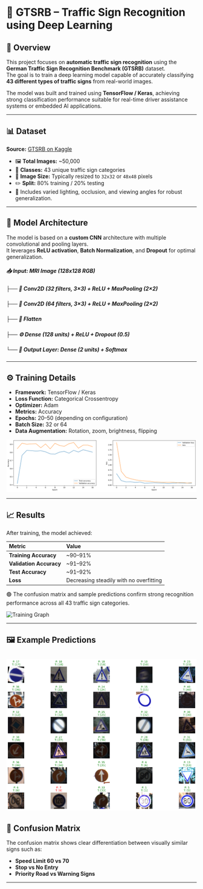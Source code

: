 # 🧠 GTSRB – Traffic Sign Recognition using Deep Learning

## 🚗 Overview
This project focuses on **automatic traffic sign recognition** using the **German Traffic Sign Recognition Benchmark (GTSRB)** dataset.  
The goal is to train a deep learning model capable of accurately classifying **43 different types of traffic signs** from real-world images.  

The model was built and trained using **TensorFlow / Keras**, achieving strong classification performance suitable for real-time driver assistance systems or embedded AI applications.

---

## 📊 Dataset
**Source:** [GTSRB on Kaggle](https://www.kaggle.com/datasets/meowmeowmeowmeowmeow/gtsrb-german-traffic-sign)

- 🖼 **Total Images:** ~50,000  
- 🔢 **Classes:** 43 unique traffic sign categories  
- 📐 **Image Size:** Typically resized to `32x32` or `48x48` pixels  
- ✏️ **Split:** 80% training / 20% testing  
- 🧩 Includes varied lighting, occlusion, and viewing angles for robust generalization.

---

## 🧠 Model Architecture

The model is based on a **custom CNN** architecture with multiple convolutional and pooling layers.  
It leverages **ReLU activation**, **Batch Normalization**, and **Dropout** for optimal generalization.

##### 📥 Input: MRI Image (128x128 RGB)  
##### ├── 🧩 Conv2D (32 filters, 3×3) + ReLU + MaxPooling (2×2)  
##### ├── 🧩 Conv2D (64 filters, 3×3) + ReLU + MaxPooling (2×2)  
##### ├── 🔄 Flatten  
##### ├── ⚙️ Dense (128 units) + ReLU + Dropout (0.5)  
##### └── 🎯 Output Layer: Dense (2 units) + Softmax  

---

## ⚙️ Training Details
- **Framework:** TensorFlow / Keras  
- **Loss Function:** Categorical Crossentropy  
- **Optimizer:** Adam  
- **Metrics:** Accuracy  
- **Epochs:** 20–50 (depending on configuration)  
- **Batch Size:** 32 or 64  
- **Data Augmentation:** Rotation, zoom, brightness, flipping  

![Training Graph](docs/loss_curve.png)

---

## 📈 Results
After training, the model achieved:

| Metric | Value |
|:-------|:-------|
| **Training Accuracy** | ~90–91% |
| **Validation Accuracy** | ~91–92% |
| **Test Accuracy** | ~91–92% |
| **Loss** | Decreasing steadily with no overfitting |

🟢 The confusion matrix and sample predictions confirm strong recognition performance across all 43 traffic sign categories.

![Training Graph](docs/confusion_matrix_0–7.png)

---

## 🖼 Example Predictions

![Training Graph](docs/result_matrix.png)
---

## 🧮 Confusion Matrix
The confusion matrix shows clear differentiation between visually similar signs such as:
- **Speed Limit 60 vs 70**
- **Stop vs No Entry**
- **Priority Road vs Warning Signs**

---
